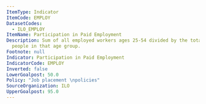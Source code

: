 ```yaml
---
ItemType: Indicator
ItemCode: EMPLOY
DatasetCodes:
  - ILO_EMPLOY
ItemName: Participation in Paid Employment
Description: Sum of all employed workers ages 25-54 divided by the total number of
  people in that age group.
Footnote: null
Indicator: Participation in Paid Employment
IndicatorCode: EMPLOY
Inverted: false
LowerGoalpost: 50.0
Policy: "Job placement \npolicies"
SourceOrganization: ILO
UpperGoalpost: 95.0
---
```


